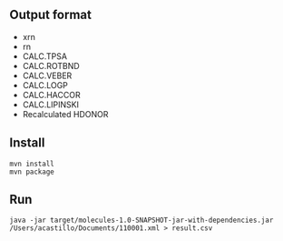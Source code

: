 ## Output format
- xrn
- rn
- CALC.TPSA
- CALC.ROTBND
- CALC.VEBER
- CALC.LOGP
- CALC.HACCOR
- CALC.LIPINSKI
- Recalculated HDONOR

## Install

```
mvn install
mvn package
```

## Run 

```
java -jar target/molecules-1.0-SNAPSHOT-jar-with-dependencies.jar /Users/acastillo/Documents/110001.xml > result.csv
```

